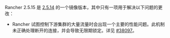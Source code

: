 Rancher 2.5.15 是 [2.5.14](https://github.com/rancher/rancher/releases/tag/v2.5.14) 的一个镜像版本，其中只有一项用于解决以下问题的更改：

- Rancher 试图控制下游集群的大量流量时会出现一个主要的性能问题。此机制未正确处理断开的连接，并会导致无限期锁定。详见 [#38097](https://github.com/rancher/rancher/issues/38097)。